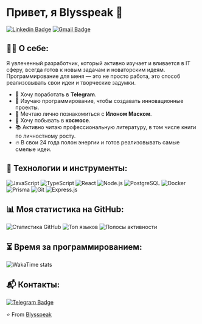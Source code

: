 # Привет, я Blysspeak 👋

[![Linkedin Badge](https://img.shields.io/badge/-Blysspeak-blue?style=flat-square&logo=Linkedin&logoColor=white&link=https://www.linkedin.com/in/blysspeak/)](https://www.linkedin.com/in/blysspeak/)
[![Gmail Badge](https://img.shields.io/badge/-blysspeak%40example.com-c14438?style=flat-square&logo=Gmail&logoColor=white&link=mailto:blysspeak@gmail.com)](mailto:blysspeak@gmail.com)

## 👨‍💻 О себе:
Я увлеченный разработчик, который активно изучает и вливается в IT сферу, всегда готов к новым задачам и новаторским идеям. Программирование для меня — это не просто работа, это способ реализовывать свои идеи и творческие задумки.

- 🔭 Хочу поработать в **Telegram**.
- 🌱 Изучаю программирование, чтобы создавать инновационные проекты.
- 👯 Мечтаю лично познакомиться с **Илоном Маском**.
- 🚀 Хочу побывать в **космосе**.
- 📚 Активно читаю профессиональную литературу, в том числе книги по личностному росту.
- 🔥 В свои 24 года полон энергии и готов реализовывать самые смелые идеи.

## 🔧 Технологии и инструменты:
![JavaScript](https://img.shields.io/badge/-JavaScript-black?style=flat-square&logo=javascript)
![TypeScript](https://img.shields.io/badge/-TypeScript-007ACC?style=flat-square&logo=typescript)
![React](https://img.shields.io/badge/-React-black?style=flat-square&logo=react)
![Node.js](https://img.shields.io/badge/-Node.js-339933?style=flat-square&logo=node.js)
![PostgreSQL](https://img.shields.io/badge/-PostgreSQL-336791?style=flat-square&logo=postgresql)
![Docker](https://img.shields.io/badge/-Docker-2496ED?style=flat-square&logo=docker)
![Prisma](https://img.shields.io/badge/-Prisma-2D3748?style=flat-square&logo=prisma)
![Git](https://img.shields.io/badge/-Git-black?style=flat-square&logo=git)
![Express.js](https://img.shields.io/badge/-Express.js-000000?style=flat-square&logo=express)

## 📊 Моя статистика на GitHub:
![Статистика GitHub](https://github-readme-stats.vercel.app/api?username=blysspeak&show_icons=true&theme=dark&locale=ru)
![Топ языков](https://github-readme-stats.vercel.app/api/top-langs/?username=blysspeak&layout=compact&theme=dark&locale=ru)
![Полосы активности](https://streak-stats.demolab.com?user=blysspeak&theme=dark&locale=ru)

## ⏳ Время за программированием:
![WakaTime stats](https://github-readme-stats.vercel.app/api/wakatime?username=blysspeak&theme=dark)

## 📬 Контакты:
[![Telegram Badge](https://img.shields.io/badge/Telegram-2CA5E0?style=flat-square&logo=telegram&logoColor=white&link=https://t.me/blysspeak)](https://t.me/blysspeak)

⭐️ From [Blysspeak](https://t.me/blysspeak)
